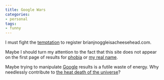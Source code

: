 ```yaml
---
title: Google Wars
categories:
- personal
tags:
- funny
---
```


I must fight the [temptation][1] to register brianjnoggleisacheesehead.com.

   [1]: http://stlbrianj.blogspot.com/2003_05_25_archive.html#94965704

Maybe I should turn my attention to the fact that this site does not appear on the first page of results for [phobia][2] or [my real
name][3].

   [2]: http://www.google.com/search?q=phobia
   [3]: http://www.google.com/search?q=Hans+Gerwitz

Maybe trying to manipulate [Google][4] results is a futile waste of energy.  Why needlessly contribute to [the heat death of the universe][5]?

   [4]: http://www.google.com/
   [5]: http://www.2ndlaw.com/

